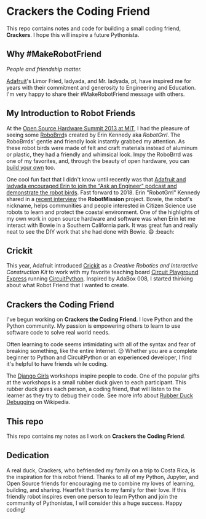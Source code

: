 # Crackers the Coding Friend

This repo contains notes and code for building a small coding friend, **Crackers**. I hope this will inspire a future Pythonista.

## Why #MakeRobotFriend

*People and friendship matter.*

[Adafruit](https://learn.adafruit.com/)'s Limor Fried, ladyada, and Mr. ladyada, pt, have inspired me for years
with their commitment and generosity to Engineering and Education. I'm
very happy to share their #MakeRobotFriend message with others.

## My Introduction to Robot Friends

At the [Open Source Hardware Summit 2013 at MIT](http://2013.oshwa.org/),
I had the pleasure of seeing some [RoboBrrd](http://robobrrd.com/)s created by Erin Kennedy aka *RobotGrrl*.
The RoboBrrds' gentle and friendly look instantly grabbed my attention. As these
robot birds were made of felt and craft materials instead of aluminum or
plastic, they had a friendly and whimsical look. Impy the RoboBrrd was
one of my favorites, and, through the beauty of open hardware, you can
[build your own](https://www.instructables.com/id/RoboBrrd/) too.

One cool fun fact that I didn't know until recently was that [Adafruit and
ladyada encouraged Erin to join the "Ask an Engineer" podcast and
demonstrate the robot birds](https://blog.adafruit.com/2011/11/15/make-your-own-robobrrd/). Fast
forward to 2018. Erin "RobotGrrl" Kennedy shared in a [recent interview](http://openhardware.science/2018/01/04/guest-post-journal-of-open-hardware-interview-series-andrew-pelling-in-coversation-with-erin-robotgrrl-kennedy/)
the **RobotMission** project. Bowie, the robot's nickname, helps communities
and people interested in Citizen Science use robots to learn and protect
the coastal environment. One of the highlights of my own work in open
source hardware and software was when Erin let me interact with Bowie in
a Southern California park. It was great fun and really neat to see the
DIY work that she had done with Bowie. :smile: :beach:

## Crickit

This year, Adafruit introduced [Crickit](https://learn.adafruit.com/hello-world-of-robotics-with-crickit) as a *Creative Robotics and Interactive Construction Kit* to work with my favorite teaching board
[Circuit Playground Express](https://www.adafruit.com/product/3333) running [CircuitPython](https://learn.adafruit.com/welcome-to-the-community).
Inspired by AdaBox 008, I started thinking about what Robot Friend that
I wanted to create.

## Crackers the Coding Friend

I've begun working on **Crackers the Coding Friend**. I love Python and
the Python community. My passion is empowering others to learn to use
software code to solve real world needs.

Often learning to code seems intimidating with all of the syntax and fear of breaking something, like the entire Internet. :wink: Whether you are
a complete beginner to Python and CircuitPython or an experienced developer,
I find it's helpful to have friends while coding.

The [Django Girls](https://djangogirls.org/) workshops inspire people to code.
One of the popular gifts at the workshops is a small rubber duck given to each
participant. This rubber duck gives each person, a coding friend, that will
listen to the learner as they try to debug their code. See more info about [Rubber Duck Debugging](https://en.wikipedia.org/wiki/Rubber_duck_debugging) on Wikipedia.

## This repo

This repo contains my notes as I work on **Crackers the Coding Friend**.

## Dedication

A real duck, Crackers, who befriended my family on a trip to Costa Rica, is
the inspiration for this robot friend. Thanks to all of my Python, Jupyter,
and Open Source friends for encouraging me to combine my loves of learning,
building, and sharing. Heartfelt thanks to my
family for their love. If this friendly robot inspires even one person to
learn Python and join the community of Pythonistas, I will consider this
a huge success. Happy coding!
